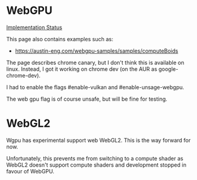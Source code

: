 # WebGPU

[Implementation Status](https://github.com/gpuweb/gpuweb/wiki/Implementation-Status)

This page also contains examples such as:

- https://austin-eng.com/webgpu-samples/samples/computeBoids

The page describes chrome canary, but I don't think this is available on linux. Instead, I got it working on chrome dev (on the AUR as google-chrome-dev).

I had to enable the flags #enable-vulkan and #enable-unsage-webgpu.

The web gpu flag is of course unsafe, but will be fine for testing.

# WebGL2

Wgpu has experimental support web WebGL2. This is the way forward for now.

Unfortunately, this prevents me from switching to a compute shader as WebGL2 doesn't support compute shaders and development stopped in favour of WebGPU.
